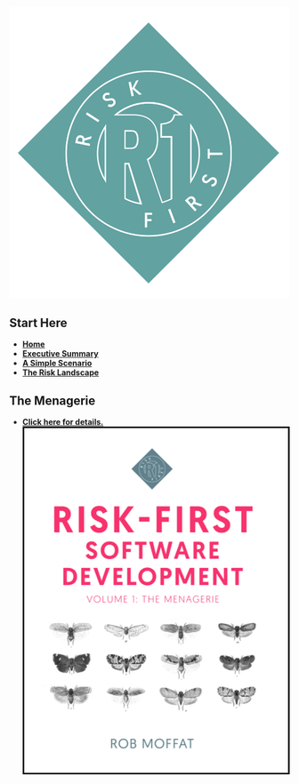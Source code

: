![Risk First Logo](images/R1_logo_grue.png)

## Start Here

- **[Home](Home)**
- **[Executive Summary](Executive-Summary)**
- **[A Simple Scenario](A-Simple-Scenario)**
- **[The Risk Landscape](The-Risk-Landscape)**

## The Menagerie

- **[Click here for details.  ![Book](images/Cover_Image_Bordered.png)](Blurb)**